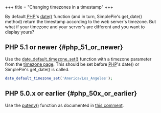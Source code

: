 +++
title = "Changing timezones in a timestamp"
+++

By default <abbr title="Hypertext Preprocessor">PHP</abbr>'s [date()](http://php.net/date) function (and in turn, SimplePie's get_date() method) return the timestamp according to the web server's timezone. But what if your timezone and your server's are different and you want to display yours?

## PHP 5.1 or newer {#php_51_or_newer}

Use the [date_default_timezone_set()](http://us.php.net/manual/en/function.date-default-timezone-set.php) function with a timezone parameter from the [timezone page](http://us.php.net/manual/en/timezones.america.php). This should be set before <abbr title="Hypertext Preprocessor">PHP</abbr>'s date() or SimplePie's get_date() is called.

```php
date_default_timezone_set('America/Los_Angeles');
```

## PHP 5.0.x or earlier {#php_50x_or_earlier}

Use the [putenv()](http://us.php.net/manual/en/function.putenv.php) function as documented in [this comment](http://us.php.net/manual/en/function.putenv.php#11811).
